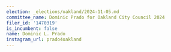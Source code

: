 ```yaml
---
election: _elections/oakland/2024-11-05.md
committee_name: Dominic Prado for Oakland City Council 2024
filer_id: '1470319'
is_incumbent: false
name: Dominic L. Prado
instagram_url: prado4oakland
---
```

